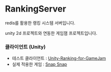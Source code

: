 # RankingServer

redis를 활용한 랭킹 시스템 서버입니다.

unity 2d 프로젝트와 연동한 게임잼 프로젝트입니다.

### 클라이언트 (Unity)
- 테스트 클라이언트 : [Unity-Ranking-for-GameJam](https://github.com/yujinS0/Unity-Ranking-for-GameJam)
- 실제 적용한 게임 : [Snap Snap](https://github.com/yujinS0/GameJam2_SnapSnap)
